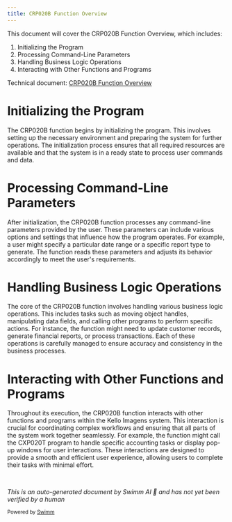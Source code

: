 ```yaml
---
title: CRP020B Function Overview
---
```

This document will cover the CRP020B Function Overview, which includes:

1. Initializing the Program
2. Processing Command-Line Parameters
3. Handling Business Logic Operations
4. Interacting with Other Functions and Programs

Technical document: <SwmLink doc-title="CRP020B Function Overview">[CRP020B Function Overview](/.swm/crp020b-function-overview.ym81rgq4.sw.md)</SwmLink>

# Initializing the Program

The CRP020B function begins by initializing the program. This involves setting up the necessary environment and preparing the system for further operations. The initialization process ensures that all required resources are available and that the system is in a ready state to process user commands and data.

# Processing Command-Line Parameters

After initialization, the CRP020B function processes any command-line parameters provided by the user. These parameters can include various options and settings that influence how the program operates. For example, a user might specify a particular date range or a specific report type to generate. The function reads these parameters and adjusts its behavior accordingly to meet the user's requirements.

# Handling Business Logic Operations

The core of the CRP020B function involves handling various business logic operations. This includes tasks such as moving object handles, manipulating data fields, and calling other programs to perform specific actions. For instance, the function might need to update customer records, generate financial reports, or process transactions. Each of these operations is carefully managed to ensure accuracy and consistency in the business processes.

# Interacting with Other Functions and Programs

Throughout its execution, the CRP020B function interacts with other functions and programs within the Kello Imagens system. This interaction is crucial for coordinating complex workflows and ensuring that all parts of the system work together seamlessly. For example, the function might call the CXP020T program to handle specific accounting tasks or display pop-up windows for user interactions. These interactions are designed to provide a smooth and efficient user experience, allowing users to complete their tasks with minimal effort.

&nbsp;

*This is an auto-generated document by Swimm AI 🌊 and has not yet been verified by a human*

<SwmMeta version="3.0.0" repo-id="Z2l0aHViJTNBJTNBa2VsbG8lM0ElM0Fzd2ltbWlv" repo-name="kello"><sup>Powered by [Swimm](/)</sup></SwmMeta>
